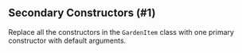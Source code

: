 ## Secondary Constructors (#1)

Replace all the constructors in the `GardenItem` class
with one primary constructor with default arguments.